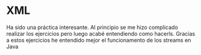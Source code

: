 # XML
Ha sido una práctica interesante. Al principio se me hizo complicado realizar los ejercicios pero luego acabé entendiendo como hacerls. Gracias a estos ejercicios he entendido mejor el funcionamento de los streams en Java
